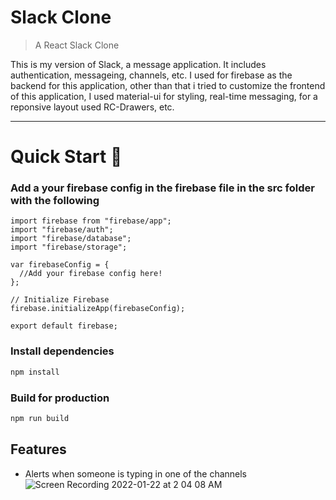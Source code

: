 # Slack Clone

> A React Slack Clone

This is my version of Slack, a message application. It includes authentication, messageing, channels, etc. I used for firebase as the backend for this application, other than that i tried to customize the frontend of this application, I used material-ui for styling, real-time messaging, for a reponsive layout used RC-Drawers, etc.

---

# Quick Start 🚀

### Add a your firebase config in the firebase file in the src folder with the following

```
import firebase from "firebase/app";
import "firebase/auth";
import "firebase/database";
import "firebase/storage";

var firebaseConfig = {
  //Add your firebase config here!
};

// Initialize Firebase
firebase.initializeApp(firebaseConfig);

export default firebase;
```

### Install dependencies

```bash
npm install
```

### Build for production

```bash
npm run build
```

## Features

- Alerts when someone is typing in one of the channels
![Screen Recording 2022-01-22 at 2 04 08 AM](https://user-images.githubusercontent.com/67803385/150597126-0fb24f40-664a-41ac-8cfd-f6b35087596c.gif)

